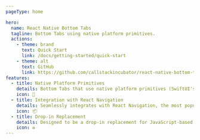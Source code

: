 ```yaml
---
pageType: home

hero:
  name: React Native Bottom Tabs
  tagline: Bottom Tabs using native platform primitives.
  actions:
    - theme: brand
      text: Quick Start
      link: /docs/getting-started/quick-start
    - theme: alt
      text: GitHub
      link: https://github.com/callstackincubator/react-native-bottom-tabs
features:
  - title: Native Platform Primitives
    details: Bottom Tabs that use native platform primitives (SwiftUI's TabView on iOS and BottomNavigationView on Android).
    icon: 📱
  - title: Integration with React Navigation
    details: Seamlessly integrates with React Navigation, the most popular navigation library for React Native.
    icon: 📦
  - title: Drop-in Replacement
    details: Designed to be a drop-in replacement for JavaScript-based bottom tabs.
    icon: ♻️
---
```

